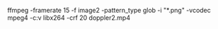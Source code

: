 ffmpeg -framerate 15 -f image2 -pattern_type glob -i "*.png" -vcodec mpeg4 -c:v libx264 -crf 20 doppler2.mp4
